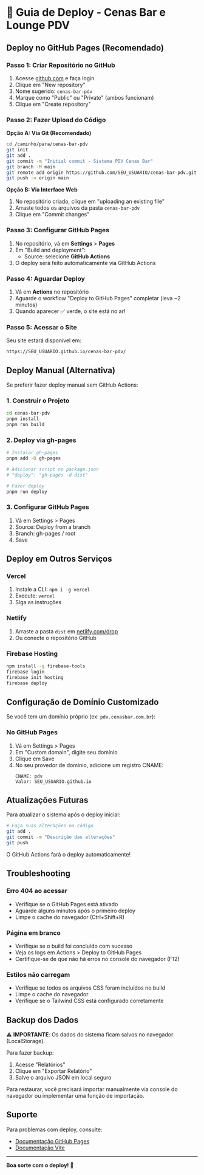 # 🚀 Guia de Deploy - Cenas Bar e Lounge PDV

## Deploy no GitHub Pages (Recomendado)

### Passo 1: Criar Repositório no GitHub

1. Acesse [github.com](https://github.com) e faça login
2. Clique em "New repository"
3. Nome sugerido: `cenas-bar-pdv`
4. Marque como "Public" ou "Private" (ambos funcionam)
5. Clique em "Create repository"

### Passo 2: Fazer Upload do Código

**Opção A: Via Git (Recomendado)**

```bash
cd /caminho/para/cenas-bar-pdv
git init
git add .
git commit -m "Initial commit - Sistema PDV Cenas Bar"
git branch -M main
git remote add origin https://github.com/SEU_USUARIO/cenas-bar-pdv.git
git push -u origin main
```

**Opção B: Via Interface Web**

1. No repositório criado, clique em "uploading an existing file"
2. Arraste todos os arquivos da pasta `cenas-bar-pdv`
3. Clique em "Commit changes"

### Passo 3: Configurar GitHub Pages

1. No repositório, vá em **Settings** > **Pages**
2. Em "Build and deployment":
   - Source: selecione **GitHub Actions**
3. O deploy será feito automaticamente via GitHub Actions

### Passo 4: Aguardar Deploy

1. Vá em **Actions** no repositório
2. Aguarde o workflow "Deploy to GitHub Pages" completar (leva ~2 minutos)
3. Quando aparecer ✅ verde, o site está no ar!

### Passo 5: Acessar o Site

Seu site estará disponível em:
```
https://SEU_USUARIO.github.io/cenas-bar-pdv/
```

## Deploy Manual (Alternativa)

Se preferir fazer deploy manual sem GitHub Actions:

### 1. Construir o Projeto

```bash
cd cenas-bar-pdv
pnpm install
pnpm run build
```

### 2. Deploy via gh-pages

```bash
# Instalar gh-pages
pnpm add -D gh-pages

# Adicionar script no package.json
# "deploy": "gh-pages -d dist"

# Fazer deploy
pnpm run deploy
```

### 3. Configurar GitHub Pages

1. Vá em Settings > Pages
2. Source: Deploy from a branch
3. Branch: gh-pages / root
4. Save

## Deploy em Outros Serviços

### Vercel

1. Instale a CLI: `npm i -g vercel`
2. Execute: `vercel`
3. Siga as instruções

### Netlify

1. Arraste a pasta `dist` em [netlify.com/drop](https://app.netlify.com/drop)
2. Ou conecte o repositório GitHub

### Firebase Hosting

```bash
npm install -g firebase-tools
firebase login
firebase init hosting
firebase deploy
```

## Configuração de Domínio Customizado

Se você tem um domínio próprio (ex: `pdv.cenasbar.com.br`):

### No GitHub Pages

1. Vá em Settings > Pages
2. Em "Custom domain", digite seu domínio
3. Clique em Save
4. No seu provedor de domínio, adicione um registro CNAME:
   ```
   CNAME: pdv
   Valor: SEU_USUARIO.github.io
   ```

## Atualizações Futuras

Para atualizar o sistema após o deploy inicial:

```bash
# Faça suas alterações no código
git add .
git commit -m "Descrição das alterações"
git push
```

O GitHub Actions fará o deploy automaticamente!

## Troubleshooting

### Erro 404 ao acessar

- Verifique se o GitHub Pages está ativado
- Aguarde alguns minutos após o primeiro deploy
- Limpe o cache do navegador (Ctrl+Shift+R)

### Página em branco

- Verifique se o build foi concluído com sucesso
- Veja os logs em Actions > Deploy to GitHub Pages
- Certifique-se de que não há erros no console do navegador (F12)

### Estilos não carregam

- Verifique se todos os arquivos CSS foram incluídos no build
- Limpe o cache do navegador
- Verifique se o Tailwind CSS está configurado corretamente

## Backup dos Dados

⚠️ **IMPORTANTE**: Os dados do sistema ficam salvos no navegador (LocalStorage).

Para fazer backup:

1. Acesse "Relatórios"
2. Clique em "Exportar Relatório"
3. Salve o arquivo JSON em local seguro

Para restaurar, você precisará importar manualmente via console do navegador ou implementar uma função de importação.

## Suporte

Para problemas com deploy, consulte:
- [Documentação GitHub Pages](https://docs.github.com/pages)
- [Documentação Vite](https://vitejs.dev/guide/static-deploy.html)

---

**Boa sorte com o deploy! 🎉**

